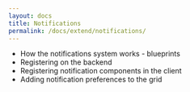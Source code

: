 ```yaml
---
layout: docs
title: Notifications
permalink: /docs/extend/notifications/
---
```

* How the notifications system works - blueprints
* Registering on the backend
* Registering notification components in the client
* Adding notification preferences to the grid
